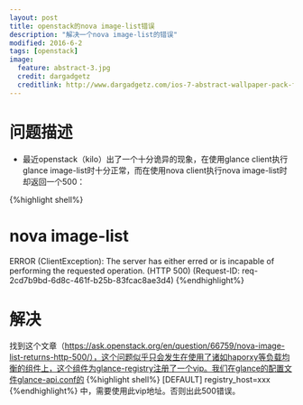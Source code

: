 ```yaml
---
layout: post
title: openstack的nova image-list错误
description: "解决一个nova image-list的错误"
modified: 2016-6-2
tags: [openstack]
image:
  feature: abstract-3.jpg
  credit: dargadgetz
  creditlink: http://www.dargadgetz.com/ios-7-abstract-wallpaper-pack-for-iphone-5-and-ipod-touch-retina/
---
```


# 问题描述
* 最近openstack（kilo）出了一个十分诡异的现象，在使用glance client执行glance image-list时十分正常，而在使用nova client执行nova image-list时却返回一个500：

{%highlight shell%}
# nova image-list                                
ERROR (ClientException): The server has either erred or is incapable of performing the requested operation. (HTTP 500) (Request-ID: req-2cd7b9bd-6d8c-461f-b25b-83fcac8ae3d4)
{%endhighlight%}

# 解决
找到这个文章（https://ask.openstack.org/en/question/66759/nova-image-list-returns-http-500/），这个问题似乎只会发生在使用了诸如haporxy等负载均衡的组件上，这个组件为glance-registry注册了一个vip。我们在glance的配置文件glance-api.conf的
{%highlight shell%}
[DEFAULT]
registry_host=xxx
{%endhighlight%}
中，需要使用此vip地址。否则出此500错误。